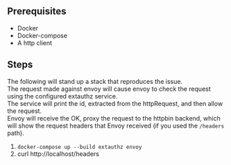 Prerequisites
-------------

* Docker
* Docker-compose
* A http client


Steps
-----

The following will stand up a stack that reproduces the issue.  
The request made against envoy will cause envoy to check the request
using the configured extauthz service.  
The service will print the id, extracted from the httpRequest, and then
allow the request.  
Envoy will receive the OK, proxy the request to the httpbin backend, which
will show the request headers that Envoy received (if you used the `/headers` path).

1. `docker-compose up --build extauthz envoy`
2. curl http://localhost/headers
